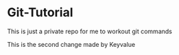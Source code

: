 # Git-Tutorial

This is just a private repo for me to workout git commands

This is the second change made by Keyvalue